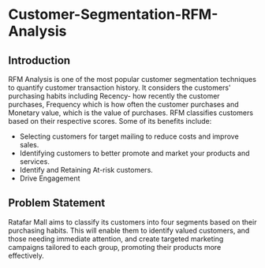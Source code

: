 # Customer-Segmentation-RFM-Analysis

## Introduction

RFM Analysis is one of the most popular customer segmentation techniques to quantify customer transaction history. It considers the customers' purchasing habits including Recency- how recently the customer purchases, Frequency which is how often the customer purchases and Monetary value, which is the value of purchases.  RFM classifies customers based on their respective scores.
Some of its benefits include:
-	Selecting customers for target mailing to reduce costs and improve sales.
-	Identifying customers to better promote and market your products and services.
-	Identify and Retaining At-risk customers.
-	Drive Engagement
  
## Problem Statement
Ratafar Mall aims to classify its customers into four segments based on their purchasing habits. This will enable them to identify valued customers, and those needing immediate attention, and create targeted marketing campaigns tailored to each group, promoting their products more effectively.
